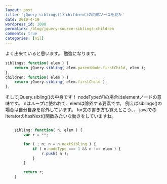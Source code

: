 ```yaml
---
layout: post
title: 'jQuery siblings()とchildren()の内部ソースを見た'
date: 2010-4-19
wordpress_id: 1080
permalink: /blog/jquery-source-siblings-children
comments: true
categories: [nil]
---
```

よく出来ていると思います。
勉強になります。

```javascript
siblings: function( elem ) {
	return jQuery.sibling( elem.parentNode.firstChild, elem );
},
children: function( elem ) {
	return jQuery.sibling( elem.firstChild );
},

```

そしてjQuery.sibling()の中身です！
nodeTypeが1の場合はelementノードの意味です。
nはループに使われて、elemは除外する要素です。
例えばsiblings()の場合は自分自身を除外しています。
for文の書き方も覚えとこう、、
javaでのIteratorのhasNext()関数みたいな動きをしていますね。

```javascript

	sibling: function( n, elem ) {
		var r = **;

		for ( ; n; n = n.nextSibling ) {
			if ( n.nodeType === 1 && n !== elem ) {
				r.push( n );
			}
		}

		return r;
	}

```
